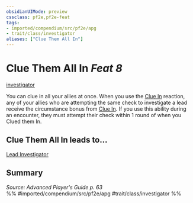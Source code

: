 ```yaml
---
obsidianUIMode: preview
cssclass: pf2e,pf2e-feat
tags:
- imported/compendium/src/pf2e/apg
- trait/class/investigator
aliases: ["Clue Them All In"]
---
```

# Clue Them All In  *Feat 8*  
[investigator](rules/traits/investigator-apg.md)  


You can clue in all your allies at once. When you use the [Clue In](clue-in-apg.md) reaction, any of your allies who are attempting the same check to investigate a lead receive the circumstance bonus from [Clue In](clue-in-apg.md). If you use this ability during an encounter, they must attempt their check within 1 round of when you Clued them In.

## Clue Them All In leads to...

[Lead Investigator](lead-investigator-apg.md)

## Summary

*Source: Advanced Player's Guide p. 63*  
%% #imported/compendium/src/pf2e/apg #trait/class/investigator %%